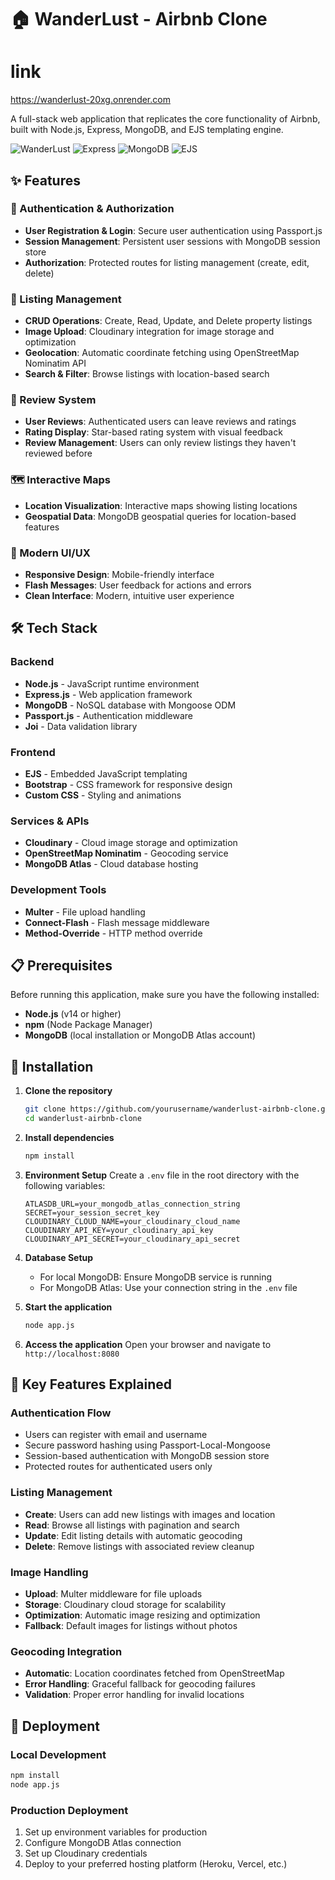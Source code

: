 # 🏠 WanderLust - Airbnb Clone
# link
https://wanderlust-20xg.onrender.com

A full-stack web application that replicates the core functionality of Airbnb, built with Node.js, Express, MongoDB, and EJS templating engine.

![WanderLust](https://img.shields.io/badge/Node.js-43853D?style=for-the-badge&logo=node.js&logoColor=white)
![Express](https://img.shields.io/badge/Express.js-404D59?style=for-the-badge)
![MongoDB](https://img.shields.io/badge/MongoDB-4EA94B?style=for-the-badge&logo=mongodb&logoColor=white)
![EJS](https://img.shields.io/badge/EJS-000000?style=for-the-badge&logo=ejs&logoColor=white)

## ✨ Features

### 🔐 Authentication & Authorization
- **User Registration & Login**: Secure user authentication using Passport.js
- **Session Management**: Persistent user sessions with MongoDB session store
- **Authorization**: Protected routes for listing management (create, edit, delete)

### 🏡 Listing Management
- **CRUD Operations**: Create, Read, Update, and Delete property listings
- **Image Upload**: Cloudinary integration for image storage and optimization
- **Geolocation**: Automatic coordinate fetching using OpenStreetMap Nominatim API
- **Search & Filter**: Browse listings with location-based search

### 💬 Review System
- **User Reviews**: Authenticated users can leave reviews and ratings
- **Rating Display**: Star-based rating system with visual feedback
- **Review Management**: Users can only review listings they haven't reviewed before

### 🗺️ Interactive Maps
- **Location Visualization**: Interactive maps showing listing locations
- **Geospatial Data**: MongoDB geospatial queries for location-based features

### 🎨 Modern UI/UX
- **Responsive Design**: Mobile-friendly interface
- **Flash Messages**: User feedback for actions and errors
- **Clean Interface**: Modern, intuitive user experience

## 🛠️ Tech Stack

### Backend
- **Node.js** - JavaScript runtime environment
- **Express.js** - Web application framework
- **MongoDB** - NoSQL database with Mongoose ODM
- **Passport.js** - Authentication middleware
- **Joi** - Data validation library

### Frontend
- **EJS** - Embedded JavaScript templating
- **Bootstrap** - CSS framework for responsive design
- **Custom CSS** - Styling and animations

### Services & APIs
- **Cloudinary** - Cloud image storage and optimization
- **OpenStreetMap Nominatim** - Geocoding service
- **MongoDB Atlas** - Cloud database hosting

### Development Tools
- **Multer** - File upload handling
- **Connect-Flash** - Flash message middleware
- **Method-Override** - HTTP method override

## 📋 Prerequisites

Before running this application, make sure you have the following installed:

- **Node.js** (v14 or higher)
- **npm** (Node Package Manager)
- **MongoDB** (local installation or MongoDB Atlas account)

## 🚀 Installation

1. **Clone the repository**
   ```bash
   git clone https://github.com/yourusername/wanderlust-airbnb-clone.git
   cd wanderlust-airbnb-clone
   ```

2. **Install dependencies**
   ```bash
   npm install
   ```

3. **Environment Setup**
   Create a `.env` file in the root directory with the following variables:
   ```env
   ATLASDB_URL=your_mongodb_atlas_connection_string
   SECRET=your_session_secret_key
   CLOUDINARY_CLOUD_NAME=your_cloudinary_cloud_name
   CLOUDINARY_API_KEY=your_cloudinary_api_key
   CLOUDINARY_API_SECRET=your_cloudinary_api_secret
   ```

4. **Database Setup**
   - For local MongoDB: Ensure MongoDB service is running
   - For MongoDB Atlas: Use your connection string in the `.env` file

5. **Start the application**
   ```bash
   node app.js
   ```

6. **Access the application**
   Open your browser and navigate to `http://localhost:8080`


## 🎯 Key Features Explained

### Authentication Flow
- Users can register with email and username
- Secure password hashing using Passport-Local-Mongoose
- Session-based authentication with MongoDB session store
- Protected routes for authenticated users only

### Listing Management
- **Create**: Users can add new listings with images and location
- **Read**: Browse all listings with pagination and search
- **Update**: Edit listing details with automatic geocoding
- **Delete**: Remove listings with associated review cleanup

### Image Handling
- **Upload**: Multer middleware for file uploads
- **Storage**: Cloudinary cloud storage for scalability
- **Optimization**: Automatic image resizing and optimization
- **Fallback**: Default images for listings without photos

### Geocoding Integration
- **Automatic**: Location coordinates fetched from OpenStreetMap
- **Error Handling**: Graceful fallback for geocoding failures
- **Validation**: Proper error handling for invalid locations


## 🚀 Deployment

### Local Development
```bash
npm install
node app.js
```

### Production Deployment
1. Set up environment variables for production
2. Configure MongoDB Atlas connection
3. Set up Cloudinary credentials
4. Deploy to your preferred hosting platform (Heroku, Vercel, etc.)

